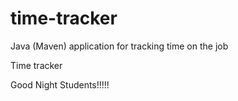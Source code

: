# time-tracker
Java (Maven) application for tracking time on the job

Time tracker

Good Night Students!!!!!
